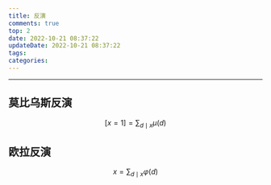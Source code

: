```yaml
---
title: 反演
comments: true
top: 2
date: 2022-10-21 08:37:22
updateDate: 2022-10-21 08:37:22
tags:
categories:
---
```


---

<!--more-->

## 莫比乌斯反演

$$
[x=1] = \sum_{d \mid x}{\mu(d)}
$$

## 欧拉反演

$$
x = \sum_{d \mid x}{\varphi(d)}
$$